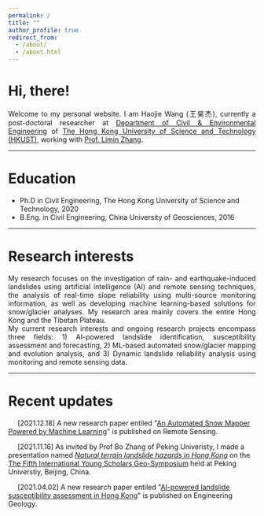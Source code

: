 ```yaml
---
permalink: /
title: ""
author_profile: true
redirect_from: 
  - /about/
  - /about.html
---
```

<div align="justify">
<h1>Hi, there!</h1>
Welcome to my personal website. I am Haojie Wang (王昊杰), currently a post-doctoral researcher at <a href="https://www.ce.ust.hk/">Department of Civil & Environmental Engineering</a> of <a href="https://hkust.edu.hk/">The Hong Kong University of Science and Technology (HKUST)</a>, working with <a href="https://www.ce.ust.hk/people/limin-zhang-zhanglimin">Prof. Limin Zhang</a>.
</div>

-----

Education
======
* Ph.D in Civil Engineering, The Hong Kong University of Science and Technology, 2020
* B.Eng. in Civil Engineering, China University of Geosciences, 2016

-----

Research interests
======
<div align="justify">
My research focuses on the investigation of rain- and earthquake-induced landslides using artificial intelligence (AI) and remote sensing techniques, the analysis of real-time slope reliability using multi-source monitoring information, as well as developing machine learning-based solutions for snow/glacier analyses. My research area mainly covers the entire Hong Kong and the Tibetan Plateau.

</div>
<div align="justify">
My current research interests and ongoing research projects encompass three fields: 1) AI-powered landslide identification, susceptibility assessment and forecasting, 2) ML-based automated snow/glacier mapping and evolution analysis, and 3) Dynamic landslide reliability analysis using monitoring and remote sensing data.
</div>

-----

Recent updates
======
<img src="https://bestanimations.com/media/right/1491033832right-arrow-red.gif" width="15" height="6" /> [2021.12.18] A new research paper entiled "[An Automated Snow Mapper Powered by Machine Learning](https://cehjwang.github.io/publication/202111)" is published on Remote Sensing.

<img src="https://bestanimations.com/media/right/1491033832right-arrow-red.gif" width="15" height="6" /> [2021.11.16] As invited by Prof Bo Zhang of Peking Univeristy, I made a presentation named [*Natural terrain landslide hazards in Hong Kong*](https://cehjwang.github.io/talks/2021-11-16-talk) on the [The Fifth International Young Scholars Geo-Symposium](https://sess.pku.edu.cn/xwzx/xytz/358040.htm) held at Peking Universtiy, Beijing, China.

<img src="https://bestanimations.com/media/right/1491033832right-arrow-red.gif" width="15" height="6" /> [2021.04.02] A new research paper entiled "[AI-powered landslide susceptibility assessment in Hong Kong](https://cehjwang.github.io/publication/202101)" is published on Engineering Geology.  
